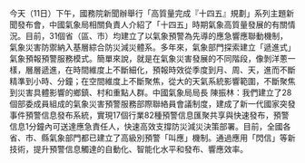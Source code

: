 今天（11日）下午，國務院新聞辦舉行「高質量完成『十四五』規劃」系列主題新聞發布會，中國氣象局相關負責人介紹了「十四五」時期氣象高質量發展的有關情況。目前，31個省（區、市）均建立了以氣象預警為先導的應急響應聯動機制，氣象災害防禦納入基層綜合防災減災體系。多年來，氣象部門探索建立「遞進式」氣象預報預警服務模式。簡單來說，就是在氣象災害發展的不同階段，像剝洋蔥一樣，層層遞進，在時間維度上不斷細化，預報時效從季度到月、周、天，進而不斷精準到小時、分鐘；在空間維度上不斷聚焦，從大的天氣系統影響範圍，不斷聚焦到災害具體影響的鄉鎮、村和重點人群。中國氣象局局長 陳振林：我們建立了28個部委成員組成的氣象災害預警服務部際聯絡員會議制度，建成了新一代國家突發事件預警信息發布系統，實現17個行業82種預警信息匯聚共享與快速發布，預警信息1分鐘內可送達應急責任人，快速高效支撐防災減災決策部署。目前，全國各省、市、縣氣象部門都已建立了高級別預警「叫應」機制。通過應用「閃信」等新技術，提升預警信息觸達的自動化、智能化水平和發布、響應效率。